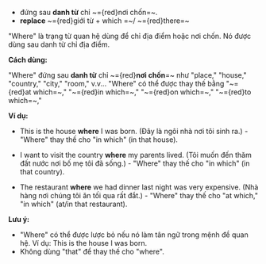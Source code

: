 
- đứng sau **danh từ** chỉ ~={red}nơi chốn=~.
- **replace** ~={red}giới từ + which =~/ ~={red}there=~

"Where" là trạng từ quan hệ dùng để chỉ địa điểm hoặc nơi chốn.  Nó được dùng sau danh từ chỉ địa điểm.

**Cách dùng:**

"Where" đứng sau **danh từ** chỉ ~={red}**nơi chốn**=~ như "place," "house," "country," "city," "room," v.v...  "Where" có thể được thay thế bằng "~={red}at which=~," "~={red}in which=~," "~={red}on which=~," "~={red}to which=~,"  

**Ví dụ:**

* This is the house **where** I was born. (Đây là ngôi nhà nơi tôi sinh ra.) - "Where" thay thế cho "in which" (in that house).

* I want to visit the country **where** my parents lived. (Tôi muốn đến thăm đất nước nơi bố mẹ tôi đã sống.) - "Where" thay thế cho "in which" (in that country).

* The restaurant **where** we had dinner last night was very expensive. (Nhà hàng nơi chúng tôi ăn tối qua rất đắt.) - "Where" thay thế cho "at which," "in which" (at/in that restaurant).

**Lưu ý:**

* "Where" có thể được lược bỏ nếu nó làm tân ngữ trong mệnh đề quan hệ.  Ví dụ:  This is the house I was born.
* Không dùng "that" để thay thế cho "where".
 
